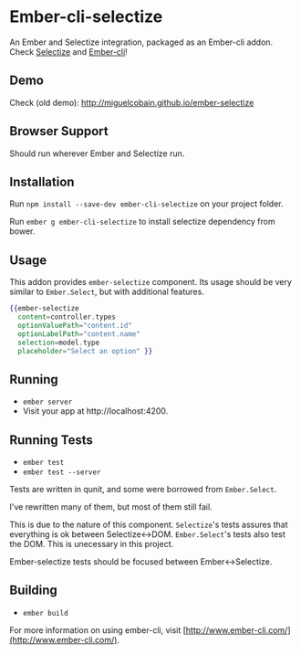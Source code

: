 # Ember-cli-selectize

An Ember and Selectize integration, packaged as an Ember-cli addon. Check [Selectize](http://brianreavis.github.io/selectize.js/) and [Ember-cli](http://www.ember-cli.com/)!

## Demo

Check (old demo): http://miguelcobain.github.io/ember-selectize

## Browser Support

Should run wherever Ember and Selectize run.

## Installation

Run `npm install --save-dev ember-cli-selectize` on your project folder.

Run `ember g ember-cli-selectize` to install selectize dependency from bower.

## Usage

This addon provides `ember-selectize` component.
Its usage should be very similar to `Ember.Select`, but with additional features.

```handlebars
{{ember-selectize
  content=controller.types
  optionValuePath="content.id"
  optionLabelPath="content.name"
  selection=model.type
  placeholder="Select an option" }}
```

## Running

* `ember server`
* Visit your app at http://localhost:4200.

## Running Tests

* `ember test`
* `ember test --server`

Tests are written in qunit, and some were borrowed from `Ember.Select`.

I've rewritten many of them, but most of them still fail.

This is due to the nature of this component. `Selectize`'s tests assures that everything is ok between Selectize<->DOM.
`Ember.Select`'s tests also test the DOM. This is unecessary in this project.

Ember-selectize tests should be focused between Ember<->Selectize.

## Building

* `ember build`

For more information on using ember-cli, visit [http://www.ember-cli.com/](http://www.ember-cli.com/).
